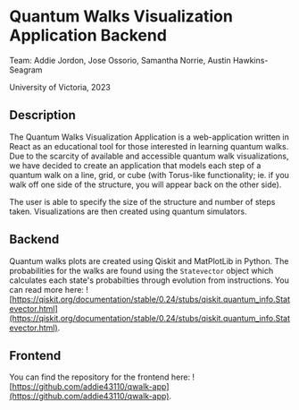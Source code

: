 # Quantum Walks Visualization Application Backend
Team: Addie Jordon, Jose Ossorio, Samantha Norrie, Austin Hawkins-Seagram

University of Victoria, 2023

## Description

The Quantum Walks Visualization Application is a web-application written in React as an educational tool for those interested in learning quantum walks. Due to the scarcity of available and accessible quantum walk visualizations, we have decided to create an application that models each step of a quantum walk on a line, grid, or cube (with Torus-like functionality; ie. if you walk off one side of the structure, you will appear back on the other side).

The user is able to specify the size of the structure and number of steps taken. Visualizations are then created using quantum simulators.

## Backend

Quantum walks plots are created using Qiskit and MatPlotLib in Python. The probabilities for the walks are found using the `Statevector` object which calculates each state's probabilties through evolution from instructions. You can read more here: ![https://qiskit.org/documentation/stable/0.24/stubs/qiskit.quantum_info.Statevector.html](https://qiskit.org/documentation/stable/0.24/stubs/qiskit.quantum_info.Statevector.html).


## Frontend

You can find the repository for the frontend here: ![https://github.com/addie43110/qwalk-app](https://github.com/addie43110/qwalk-app).